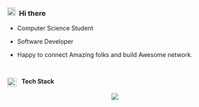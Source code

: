 



<!-- About Me -->

### <img src="https://user-images.githubusercontent.com/1303154/88677602-1635ba80-d120-11ea-84d8-d263ba5fc3c0.gif" width="20px"  alt="hi">&nbsp; Hi there

- Computer Science Student

- Software Developer


- Happy to connect Amazing folks and build Awesome network.

<br/>

<!-- Technologies that I'm working with -->

<img src="https://media2.giphy.com/media/QssGEmpkyEOhBCb7e1/giphy.gif?cid=ecf05e47a0n3gi1bfqntqmob8g9aid1oyj2wr3ds3mg700bl&rid=giphy.gif" width="22px" align="top"/> &nbsp; **Tech Stack**

<p align="center">
  <img src="https://skillicons.dev/icons?i=html,css,javascript,git,github,nodejs,react,expressjs,mongodb,java,c,cpp,mysql&theme=dark" />
</p>


